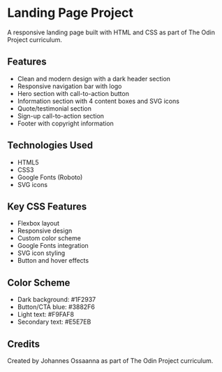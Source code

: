 # Landing Page Project

A responsive landing page built with HTML and CSS as part of The Odin Project curriculum.

## Features

- Clean and modern design with a dark header section
- Responsive navigation bar with logo
- Hero section with call-to-action button
- Information section with 4 content boxes and SVG icons
- Quote/testimonial section
- Sign-up call-to-action section
- Footer with copyright information

## Technologies Used

- HTML5
- CSS3
- Google Fonts (Roboto)
- SVG icons

## Key CSS Features

- Flexbox layout
- Responsive design
- Custom color scheme
- Google Fonts integration
- SVG icon styling
- Button and hover effects

## Color Scheme

- Dark background: #1F2937
- Button/CTA blue: #3882F6
- Light text: #F9FAF8
- Secondary text: #E5E7EB

## Credits

Created by Johannes Ossaanna as part of The Odin Project curriculum.
